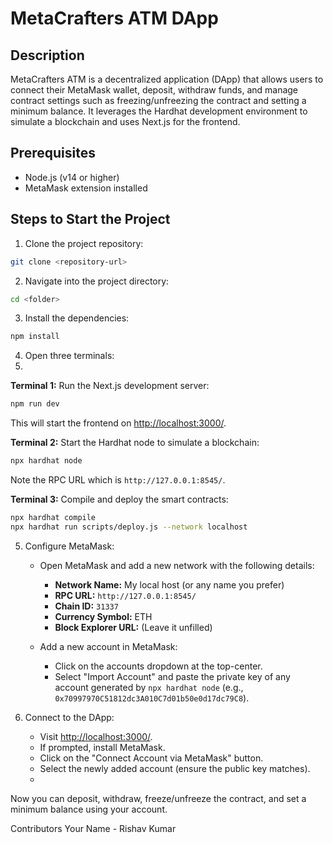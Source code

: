 # MetaCrafters ATM DApp

## Description

MetaCrafters ATM is a decentralized application (DApp) that allows users to connect their MetaMask wallet, deposit, withdraw funds, and manage contract settings such as freezing/unfreezing the contract and setting a minimum balance. It leverages the Hardhat development environment to simulate a blockchain and uses Next.js for the frontend.

## Prerequisites


- Node.js (v14 or higher) 
- MetaMask extension installed
  
## Steps to Start the Project

1. Clone the project repository:
```sh
git clone <repository-url>
```
2. Navigate into the project directory:
```sh
cd <folder>
```
3. Install the dependencies:
```sh
npm install
```
4. Open three terminals:
5. 
**Terminal 1:** Run the Next.js development server:
```sh
npm run dev
```
This will start the frontend on [http://localhost:3000/](http://localhost:3000/).

 **Terminal 2:** Start the Hardhat node to simulate a blockchain:

  ```sh
  npx hardhat node
   ```

 Note the RPC URL which is `http://127.0.0.1:8545/`.

  **Terminal 3:** Compile and deploy the smart contracts:

  ```sh
npx hardhat compile
npx hardhat run scripts/deploy.js --network localhost
```
5. Configure MetaMask:

   - Open MetaMask and add a new network with the following details:

     - **Network Name:** My local host (or any name you prefer)
     - **RPC URL:** `http://127.0.0.1:8545/`
     - **Chain ID:** `31337`
     - **Currency Symbol:** ETH
     - **Block Explorer URL:** (Leave it unfilled)

   - Add a new account in MetaMask:
     - Click on the accounts dropdown at the top-center.
     - Select "Import Account" and paste the private key of any account generated by `npx hardhat node` (e.g., `0x70997970C51812dc3A010C7d01b50e0d17dc79C8`).

6. Connect to the DApp:

   - Visit [http://localhost:3000/](http://localhost:3000/).
   - If prompted, install MetaMask.
   - Click on the "Connect Account via MetaMask" button.
   - Select the newly added account (ensure the public key matches).
   - 
Now you can deposit, withdraw, freeze/unfreeze the contract, and set a minimum balance using your account.



Contributors
Your Name - Rishav Kumar
